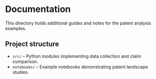 # Documentation

This directory holds additional guides and notes for the patent analysis
examples.

## Project structure

- `src/` – Python modules implementing data collection and claim comparison.
- `notebooks/` – Example notebooks demonstrating patent landscape studies.

